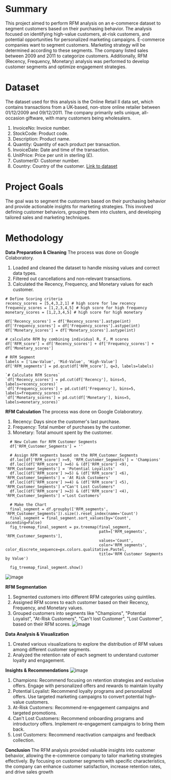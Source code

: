 # Summary
This project aimed to perform RFM analysis on an e-commerce dataset to segment customers based on their purchasing behavior. The analysis focused on identifying high-value customers, at-risk customers, and potential opportunities for personalized marketing campaigns. E-commerce companies want to segment customers. Marketing strategy will be determined according to these segments. The company listed sales between 2009 and 2011 to categorize customers. Additionally, RFM (Recency, Frequency, Monetary) analysis was performed to develop customer segments and optimize engagement strategies.

# Dataset
The dataset used for this analysis is the Online Retail II data set, which contains transactions from a UK-based, non-store online retailer between 01/12/2009 and 09/12/2011. The company primarily sells unique, all-occasion giftware, with many customers being wholesalers.
1. InvoiceNo: Invoice number.
2. StockCode: Product code.
3. Description: Product name.
4. Quantity: Quantity of each product per transaction.
5. InvoiceDate: Date and time of the transaction.
6. UnitPrice: Price per unit in sterling (£).
7. CustomerID: Customer number.
8. Country: Country of the customer.
[Link to dataset](https://www.kaggle.com/datasets/ilkeryildiz/online-retail-listing)

# Project Goals
The goal was to segment the customers based on their purchasing behavior and provide actionable insights for marketing strategies. This involved defining customer behaviors, grouping them into clusters, and developing tailored sales and marketing techniques.

# Methodology

**Data Preparation & Cleaning**
The process was done on Google Colaboratory.
1. Loaded and cleaned the dataset to handle missing values and correct data types.
2. Filtered out cancellations and non-relevant transactions.
3. Calculated the Recency, Frequency, and Monetary values for each customer.
  ```
 # Define Scoring criteria
  recency_scores = [5,4,3,2,1] # high score for low recency
  frequency_scores = [1,2,3,4,5] # high score for high frequency
  monetary_scores = [1,2,3,4,5] # high score for high monetary

  df['Recency_scores'] = df['Recency_scores'].astype(int)
  df['Frequency_scores'] = df['Frequency_scores'].astype(int)
  df['Monetary_scores'] = df['Monetary_scores'].astype(int)
  
  # calculate RFM by combining individual R, F, M scores
  df['RFM_score'] = df['Recency_scores'] + df['Frequency_scores'] + df['Monetary_scores']
  
  # RFM Segment
  labels = ['Low-Value', 'Mid-Value', 'High-Value']
  df['RFM_segments'] = pd.qcut(df['RFM_score'], q=3, labels=labels)
  
  `# Calculate RFM Scores`
  `df['Recency_scores'] = pd.cut(df['Recency'], bins=5, labels=recency_scores)`
  `df['Frequency_scores'] = pd.cut(df['Frequency'], bins=5, labels=frequency_scores)`
  `df['Monetary_scores'] = pd.cut(df['Monetary'], bins=5, labels=monetary_scores)`
```

**RFM Calculation**
The process was done on Google Colaboratory.
 1. Recency: Days since the customer's last purchase.
 2. Frequency: Total number of purchases by the customer.
 3. Monetary: Total amount spent by the customer.
```
  # New Column for RFM Customer Segments
  df['RFM_Customer_Segments'] = ''
   
  # Assign RFM segments based on the RFM_Customer_Segments
  df.loc[df['RFM_score'] >=9, 'RFM_Customer_Segments'] = 'Champions'
  df.loc[(df['RFM_score'] >=6) & (df['RFM_score'] <9), 'RFM_Customer_Segments'] = 'Potential Loyalists'
  df.loc[(df['RFM_score'] >=5) & (df['RFM_score'] <6), 'RFM_Customer_Segments'] = 'At Risk Customers'
  df.loc[(df['RFM_score'] >=4) & (df['RFM_score'] <5), 'RFM_Customer_Segments'] ="Can't Lost Customers"
  df.loc[(df['RFM_score'] >=3) & (df['RFM_score'] <4), 'RFM_Customer_Segments'] ='Lost Customers'
  
  # Make the Chart
  final_segment = df.groupby(['RFM_segments', 'RFM_Customer_Segments']).size().reset_index(name='Count')
  final_segment = final_segment.sort_values(by='Count', ascending=False)
  fig_treemap_final_segment = px.treemap(final_segment,
                                         path=['RFM_segments', 'RFM_Customer_Segments'],
                                         values='Count',
                                         color='RFM_segments',  color_discrete_sequence=px.colors.qualitative.Pastel,
                                         title='RFM Customer Segments by Value')
  
  fig_treemap_final_segment.show()
  ```
![image](https://github.com/user-attachments/assets/46a5146e-32ed-494c-9bc1-f51e48680d7e)

**RFM Segmentation**
1. Segmented customers into different RFM categories using quintiles.
2. Assigned RFM scores to each customer based on their Recency, Frequency, and Monetary values.
3. Grouped customers into segments like "Champions", "Potential Loyalist", "At-Risk Customers", "Can't lost Customer", "Lost Customer", based on their RFM scores.
![image](https://github.com/user-attachments/assets/ca8d53cc-18a8-4026-be53-1733d8584f64)


**Data Analysis & Visualization**
1. Created various visualizations to explore the distribution of RFM values among different customer segments.
2. Analyzed the retention rate of each segment to understand customer loyalty and engagement.

**Insights & Recommendations**
![image](https://github.com/user-attachments/assets/727e6fd3-7611-462a-87b8-1820e2f3a1e0)
1. Champions: Recommend focusing on retention strategies and exclusive offers. Engage with personalized offers and rewards to maintain loyalty
2. Potential Loyalist: Recommend loyalty programs and personalized offers. Use targeted marketing campaigns to convert potential high-value customers.
3. At-Risk Customers: Recommend re-engagement campaigns and targeted promotions. 
4. Can't Lost Customers: Recommend onboarding programs and introductory offers. Implement re-engagement campaigns to bring them back.
5. Lost Customers: Recommend reactivation campaigns and feedback collection.


**Conclusion**
The RFM analysis provided valuable insights into customer behavior, allowing the e-commerce company to tailor marketing strategies effectively. By focusing on customer segments with specific characteristics, the company can enhance customer satisfaction, increase retention rates, and drive sales growth

